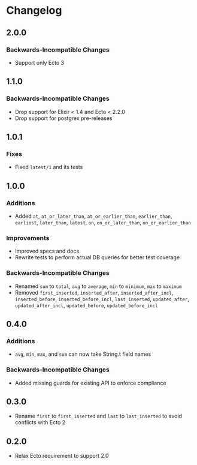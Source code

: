 # Changelog

## 2.0.0

### Backwards-Incompatible Changes

* Support only Ecto 3


## 1.1.0

### Backwards-Incompatible Changes

* Drop support for Elixir < 1.4 and Ecto < 2.2.0
* Drop support for postgrex pre-releases


## 1.0.1

### Fixes

* Fixed `latest/1` and its tests


## 1.0.0

### Additions

* Added `at`, `at_or_later_than`, `at_or_earlier_than`, `earlier_than`, `earliest`, `later_than`, `latest`, `on`, `on_or_later_than`, `on_or_earlier_than`

### Improvements

* Improved specs and docs
* Rewrite tests to perform actual DB queries for better test coverage

### Backwards-Incompatible Changes

* Renamed `sum` to `total`, `avg` to `average`, `min` to `minimum`, `max` to `maximum`
* Removed `first_inserted`, `inserted_after`, `inserted_after_incl`, `inserted_before`, `inserted_before_incl`, `last_inserted`, `updated_after`, `updated_after_incl`, `updated_before`, `updated_before_incl`


## 0.4.0

### Additions

* `avg`, `min`, `max`, and `sum` can now take String.t field names

### Backwards-Incompatible Changes

* Added missing guards for existing API to enforce compliance


## 0.3.0

* Rename `first` to `first_inserted` and `last` to `last_inserted` to avoid conflicts with Ecto 2


## 0.2.0

* Relax Ecto requirement to support 2.0
